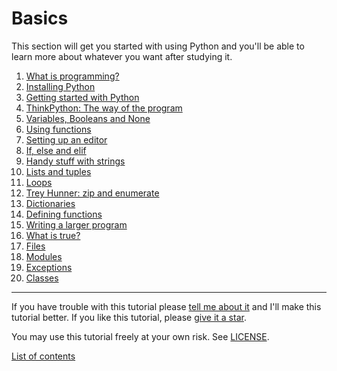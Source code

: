 [comment]: # (This file is automatically generated. Don't edit this
              file manually, run update-readmes.py instead.)

# Basics

This section will get you started with using Python and you'll be able
to learn more about whatever you want after studying it.

1. [What is programming?](what-is-programming.md)
2. [Installing Python](installing-python.md)
3. [Getting started with Python](getting-started.md)
4. [ThinkPython: The way of the program](the-way-of-the-program.md)
5. [Variables, Booleans and None](variables.md)
6. [Using functions](using-functions.md)
7. [Setting up an editor](editor-setup.md)
8. [If, else and elif](if.md)
9. [Handy stuff with strings](handy-stuff-strings.md)
10. [Lists and tuples](lists-and-tuples.md)
11. [Loops](loops.md)
12. [Trey Hunner: zip and enumerate](trey-hunner-zip-and-enumerate.md)
13. [Dictionaries](dicts.md)
14. [Defining functions](defining-functions.md)
15. [Writing a larger program](larger-program.md)
16. [What is true?](what-is-true.md)
17. [Files](files.md)
18. [Modules](modules.md)
19. [Exceptions](exceptions.md)
20. [Classes](classes.md)

***

If you have trouble with this tutorial please [tell me about
it](../contact-me.md) and I'll make this tutorial better. If you
like this tutorial, please [give it a
star](../README.md#how-can-i-thank-you-for-writing-and-sharing-this-tutorial).

You may use this tutorial freely at your own risk. See
[LICENSE](../LICENSE).

[List of contents](../README.md#list-of-contents)
